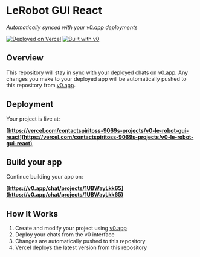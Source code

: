 # LeRobot GUI React

*Automatically synced with your [v0.app](https://v0.app) deployments*

[![Deployed on Vercel](https://img.shields.io/badge/Deployed%20on-Vercel-black?style=for-the-badge&logo=vercel)](https://vercel.com/contactspiritoss-9069s-projects/v0-le-robot-gui-react)
[![Built with v0](https://img.shields.io/badge/Built%20with-v0.app-black?style=for-the-badge)](https://v0.app/chat/projects/1UBWayLkk65)

## Overview

This repository will stay in sync with your deployed chats on [v0.app](https://v0.app).
Any changes you make to your deployed app will be automatically pushed to this repository from [v0.app](https://v0.app).

## Deployment

Your project is live at:

**[https://vercel.com/contactspiritoss-9069s-projects/v0-le-robot-gui-react](https://vercel.com/contactspiritoss-9069s-projects/v0-le-robot-gui-react)**

## Build your app

Continue building your app on:

**[https://v0.app/chat/projects/1UBWayLkk65](https://v0.app/chat/projects/1UBWayLkk65)**

## How It Works

1. Create and modify your project using [v0.app](https://v0.app)
2. Deploy your chats from the v0 interface
3. Changes are automatically pushed to this repository
4. Vercel deploys the latest version from this repository